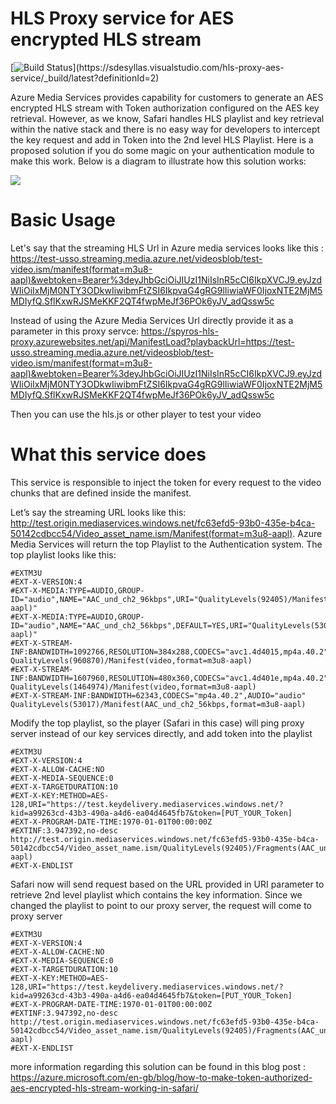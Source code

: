 # HLS Proxy service for AES encrypted HLS stream
[![Build Status](https://sdesyllas.visualstudio.com/hls-proxy-aes-service/_apis/build/status/hls-proxy-aes-service-ASP.NET%20Core%20(.NET%20Framework)-CI)](https://sdesyllas.visualstudio.com/hls-proxy-aes-service/_build/latest?definitionId=2)

Azure Media Services provides capability for customers to generate an AES encrypted HLS stream with Token authorization configured on the AES key retrieval. However, as we know, Safari handles HLS playlist and key retrieval within the native stack and there is no easy way for developers to intercept the key request and add in Token into the 2nd level HLS Playlist. Here is a proposed solution if you do some magic on your authentication module to make this work. Below is a diagram to illustrate how this solution works: 

![](http://acom.azurecomcdn.net/80C57D/blogmedia/blogmedia/2015/03/03/architecture_thumb.png)

# Basic Usage
Let's say that the streaming HLS Url in Azure media services looks like this :
https://test-usso.streaming.media.azure.net/videosblob/test-video.ism/manifest(format=m3u8-aapl)&webtoken=Bearer%3deyJhbGciOiJIUzI1NiIsInR5cCI6IkpXVCJ9.eyJzdWIiOiIxMjM0NTY3ODkwIiwibmFtZSI6IkpvaG4gRG9lIiwiaWF0IjoxNTE2MjM5MDIyfQ.SflKxwRJSMeKKF2QT4fwpMeJf36POk6yJV_adQssw5c

Instead of using the Azure Media Services Url directly provide it as a parameter in this proxy servce:
https://spyros-hls-proxy.azurewebsites.net/api/ManifestLoad?playbackUrl=https://test-usso.streaming.media.azure.net/videosblob/test-video.ism/manifest(format=m3u8-aapl)&webtoken=Bearer%3deyJhbGciOiJIUzI1NiIsInR5cCI6IkpXVCJ9.eyJzdWIiOiIxMjM0NTY3ODkwIiwibmFtZSI6IkpvaG4gRG9lIiwiaWF0IjoxNTE2MjM5MDIyfQ.SflKxwRJSMeKKF2QT4fwpMeJf36POk6yJV_adQssw5c

Then you can use the hls.js or other player to test your video


# What this service does
This service is responsible to inject the token for every request to the video chunks that are defined inside the manifest.

Let’s say the streaming URL looks like this: http://test.origin.mediaservices.windows.net/fc63efd5-93b0-435e-b4ca-50142cdbcc54/Video_asset_name.ism/Manifest(format=m3u8-aapl). Azure Media Services will return the top Playlist to the Authentication system. The top playlist looks like this:

```
#EXTM3U 
#EXT-X-VERSION:4 
#EXT-X-MEDIA:TYPE=AUDIO,GROUP-ID="audio",NAME="AAC_und_ch2_96kbps",URI="QualityLevels(92405)/Manifest(AAC_und_ch2_96kbps,format=m3u8-aapl)" 
#EXT-X-MEDIA:TYPE=AUDIO,GROUP-ID="audio",NAME="AAC_und_ch2_56kbps",DEFAULT=YES,URI="QualityLevels(53017)/Manifest(AAC_und_ch2_56kbps,format=m3u8-aapl)"
#EXT-X-STREAM-INF:BANDWIDTH=1092766,RESOLUTION=384x288,CODECS="avc1.4d4015,mp4a.40.2",AUDIO="audio"
QualityLevels(960870)/Manifest(video,format=m3u8-aapl)
#EXT-X-STREAM-INF:BANDWIDTH=1607960,RESOLUTION=480x360,CODECS="avc1.4d401e,mp4a.40.2",AUDIO="audio"
QualityLevels(1464974)/Manifest(video,format=m3u8-aapl)
#EXT-X-STREAM-INF:BANDWIDTH=62343,CODECS="mp4a.40.2",AUDIO="audio"
QualityLevels(53017)/Manifest(AAC_und_ch2_56kbps,format=m3u8-aapl) 
```
Modify the top playlist, so the player (Safari in this case) will ping proxy server instead of our key services directly, and add token into the playlist

```
#EXTM3U
#EXT-X-VERSION:4
#EXT-X-ALLOW-CACHE:NO
#EXT-X-MEDIA-SEQUENCE:0
#EXT-X-TARGETDURATION:10
#EXT-X-KEY:METHOD=AES-128,URI="https://test.keydelivery.mediaservices.windows.net/?kid=a99263cd-43b3-490a-a4d6-ea04d4645fb7&token=[PUT_YOUR_Token]
#EXT-X-PROGRAM-DATE-TIME:1970-01-01T00:00:00Z
#EXTINF:3.947392,no-desc
http://test.origin.mediaservices.windows.net/fc63efd5-93b0-435e-b4ca-50142cdbcc54/Video_asset_name.ism/QualityLevels(92405)/Fragments(AAC_und_ch2_96kbps=0,format=m3u8-aapl)
#EXT-X-ENDLIST
```

Safari now will send  request based on the URL provided in URI parameter to retrieve 2nd level playlist which contains the key information. Since we changed the playlist to point to our proxy server, the request will come to proxy server

```
#EXTM3U
#EXT-X-VERSION:4
#EXT-X-ALLOW-CACHE:NO
#EXT-X-MEDIA-SEQUENCE:0
#EXT-X-TARGETDURATION:10
#EXT-X-KEY:METHOD=AES-128,URI="https://test.keydelivery.mediaservices.windows.net/?kid=a99263cd-43b3-490a-a4d6-ea04d4645fb7&token=[PUT_YOUR_Token]
#EXT-X-PROGRAM-DATE-TIME:1970-01-01T00:00:00Z
#EXTINF:3.947392,no-desc
http://test.origin.mediaservices.windows.net/fc63efd5-93b0-435e-b4ca-50142cdbcc54/Video_asset_name.ism/QualityLevels(92405)/Fragments(AAC_und_ch2_96kbps=0,format=m3u8-aapl)
#EXT-X-ENDLIST
```

more information regarding this solution can be found in this blog post : 
https://azure.microsoft.com/en-gb/blog/how-to-make-token-authorized-aes-encrypted-hls-stream-working-in-safari/

